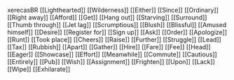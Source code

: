 xerecasBR
[[Lighthearted]]
[[Wilderness]]
[[Either]]
[[Since]]
[[Ordinary]]
[[Right away]]
[[Afford]]
[[Get]]
[[Hang out]]
[[Starving]]
[[Surround]]
[[Thumb through]]
[[Jet lag]]
[[Scrumptious]]
[[Blush]]
[[Blissful]]
[[Amused himself]]
[[Desire]]
[[Register for]]
[[Sign up]]
[[Ask]]
[[Order]]
[[Apologize]]
[[Runt]]
[[Took place]]
[[Cheers]]
[[Raise]]
[[Further]]
[[Struggle]]
[[Lead]]
[[Tax]]
[[Rubbish]]
[[Apart]]
[[Gather]]
[[Hire]]
[[Fare]]
[[Fee]]
[[Head]]
[[Eager]]
[[Showcase]]
[[Effort]]
[[Meanwhile]]
[[Commute]]
[[Cautious]]
[[Entirely]]
[[Pub]]
[[Wish]]
[[Assignment]]
[[Frighten]]
[[Upon]]
[[Lack]]
[[Wipe]]
[[Exhilarate]]